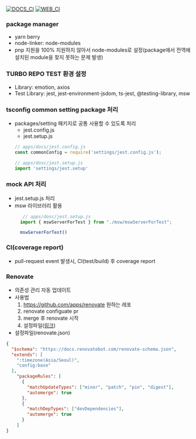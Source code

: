 [![DOCS_CI](https://github.com/kode15333/morerepo-setting/actions/workflows/docs_ci.yml/badge.svg)](https://github.com/kode15333/morerepo-setting/actions/workflows/docs_ci.yml)
[![WEB_CI](https://github.com/kode15333/morerepo-setting/actions/workflows/web_ci.yml/badge.svg)](https://github.com/kode15333/morerepo-setting/actions/workflows/web_ci.yml)
### package manager
- yarn berry
- node-linker: node-modules
- pnp 지원을 100% 지원하지 않아서 node-modules로 설정(package에서 전역에 설치된 module을 찾지 못하는 문제 발생)

### TURBO REPO TEST 환경 설정
- Library: emotion, axios
- Test Library:  jest, jest-environment-jsdom, ts-jest, @testing-library, msw

### tsconfig common setting package 처리
- packages/setting 패키지로  공통 사용할 수 있도록 처리
  - jest.config.js
  - jest.setup.js
  ```js
  // apps/docs/jest.config.js
  const commonConfig = require('settings/jest.config.js');

  // apps/dosc/jest.setup.js
  import 'settings/jest.setup'

  ```

### mock API 처리
- jest.setup.js 처리
- msw 라이브러리 활용
  ```js
     // apps/dosc/jest.setup.js
    import { mswServerForTest } from "./msw/mswServerForTest";

    mswServerForTest()
  ```
### CI(coverage report)
- pull-request event 발생시, CI(test/build) 후 coverage report
  
### Renovate
- 의존성 관리 자동 업데이트
- 사용법
  1. https://github.com/apps/renovate 원하는 레포
  2. renovate configuate pr 
  3. merge 후 renovate 시작
  4. 설정파일([링크](https://docs.renovatebot.com/configuration-options))
- 설정파일(renovate.json)  
```json
{
  "$schema": "https://docs.renovatebot.com/renovate-schema.json",
  "extends": [
    ":timezone(Asia/Seoul)",
    "config:base"
  ],
    "packageRules": [
      {
        "matchUpdateTypes": ["minor", "patch", "pin", "digest"],
        "automerge": true
      },
      {
        "matchDepTypes": ["devDependencies"],
        "automerge": true
      }
    ]
}

```

